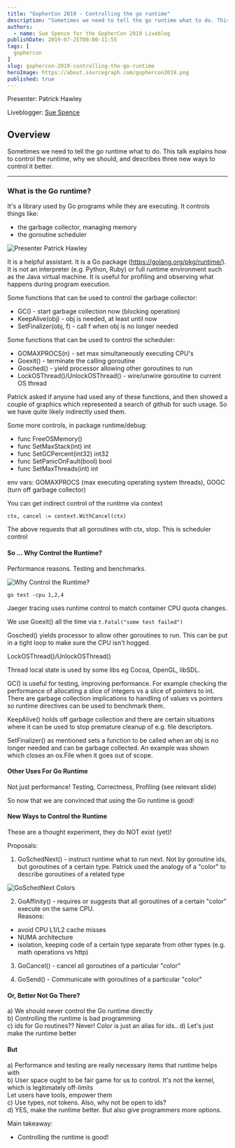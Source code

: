 ```yaml
---
title: "GopherCon 2019 - Controlling the go runtime"
description: "Sometimes we need to tell the go runtime what to do. This talk explains how to control the runtime, why we should, and describes two new ways to control it better."
authors:
  - name: Sue Spence for the GopherCon 2019 Liveblog
publishDate: 2019-07-25T00:00-11:55
tags: [
  gophercon
]
slug: gophercon-2019-controlling-the-go-runtime
heroImage: https://about.sourcegraph.com/gophercon2019.png
published: true
---
```


Presenter: Patrick Hawley

Liveblogger: [Sue Spence](https://twitter.com/virtualsue)

## Overview

Sometimes we need to tell the go runtime what to do. This talk explains how to control the runtime, why we should, and describes three new ways to control it better.

---

### What is the Go runtime?

It's a library used by Go programs while they are executing. It controls things like:
- the garbage collector, managing memory
- the goroutine scheduler 

![Presenter Patrick Hawley](/gophercon-2019/gophercon-2019-controlling-go-runtime-presenter.jpg)

It is a helpful assistant. It is a Go package (https://golang.org/pkg/runtime/). It is not an interpreter (e.g. Python, Ruby) or full runtime environment such as the Java virtual machine. It is useful for profiling and observing what happens during program execution.

Some functions that can be used to control the garbage collector:

- GC() - start garbage collection now (blocking operation)
- KeepAlive(obj) - obj is needed, at least until now
- SetFinalizer(obj, f) - call f when obj is no longer needed

Some functions that can be used to control the scheduler:

- GOMAXPROCS(n) - set max simultaneously executing CPU's 
- Goexit() - terminate the calling goroutine
- Gosched() - yield processor allowing other goroutines to run
- LockOSThread()/UnlockOSThread() - wire/unwire goroutine to current OS thread

Patrick asked if anyone had used any of these functions, and then showed a couple of graphics which represented a search of github for such usage. So we have quite likely indirectly used them.

Some more controls, in package runtime/debug:

- func FreeOSMemory()
- func SetMaxStack(int) int
- func SetGCPercent(int32) int32
- func SetPanicOnFault(bool) bool
- func SetMaxThreads(int) int

env vars: GOMAXPROCS (max executing operating system threads), GOGC (turn off garbage collector)

You can get indirect control of the runtime via context

`ctx, cancel := context.WithCancel(ctx)`

The above requests that all goroutines with ctx, stop. This is scheduler control

#### So ... Why Control the Runtime?

Performance reasons. Testing and benchmarks.

![Why Control the Runtime?](/gophercon-2019/gophercon-2019-controlling-go-runtime-slide1.jpg)

`go test -cpu 1,2,4`

Jaeger tracing uses runtime control to match container CPU quota changes.

We use Goexit() all the time via `t.Fatal("some test failed")`

Gosched() yields processor to allow other goroutines to run. This can be put in a tight loop to make sure the CPU isn't hogged.

LockOSThread()/UnlockOSThread()

Thread local state is used by some libs eg Cocoa, OpenGL, libSDL. 

GC() is useful for testing, improving performance. For example checking the performance of allocating a slice of integers vs a slice of pointers to int. There are garbage collection implications to handling of values vs pointers so runtime directives can be used to benchmark them.

KeepAlive() holds off garbage collection and there are certain situations where it can be used to stop premature cleanup of e.g. file descriptors.

SetFinalizer() as mentioned sets a function to be called when an obj is no longer needed and can be garbage collected. An example was shown which closes an os.File when it goes out of scope.

#### Other Uses For Go Runtime

Not just performance! Testing, Correctness, Profiling (see relevant slide)

So now that we are convinced that using the Go runtime is good!

#### New Ways to Control the Runtime

These are a thought experiment, they do NOT exist (yet)!

Proposals:

1) GoSchedNext() - instruct runtime what to run next. Not by goroutine ids, but goroutines of a certain type. Patrick used the analogy of a "color" to describe goroutines of a related type

![GoSchedNext Colors](/gophercon-2019/gophercon-2019-controlling-go-runtime-slide2.jpg)

2) GoAffinity() - requires or suggests that all goroutines of a certain "color" execute on the same CPU.  
Reasons:

  * avoid CPU L1/L2 cache misses
  * NUMA architecture
  * isolation, keeping code of a certain type separate from other types (e.g. math operations vs http)

3) GoCancel() - cancel all goroutines of a particular "color"

4) GoSend() - Communicate with goroutines of a particular "color"

#### Or, Better Not Go There?

a) We should never control the Go runtime directly  
b) Controlling the runtime is bad programming  
c) ids for Go routines?? Never! Color is just an alias for ids..
d) Let's just make the runtime better

#### But

a) Performance and testing are really necessary items that runtime helps with  
b) User space ought to be fair game for us to control. It's not the kernel, which is legitimately off-limits  
Let users have tools, empower them  
c) Use types, not tokens. Also, why not be open to ids?  
d) YES, make the runtime better. But also give programmers more options.

Main takeaway:

- Controlling the runtime is good!
